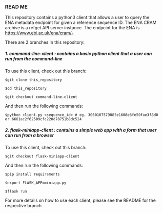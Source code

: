 ### READ ME

This repository contains a python3 client that allows a user to query the ENA metadata endpoint for given a reference sequence ID. The ENA CRAM archive is a refget API server instance. The endpoint for the ENA is https://www.ebi.ac.uk/ena/cram/- 

There are 2 branches in this repository:

##### 1. command-line-client : contains a basic python client that a user can run from the command-line

To use this client, check out this branch:

`$git clone this_repository`

`$cd this_repository`

`$git checkout command-line-client`

And then run the following commands:

`$python client.py <sequence_id> # eg. 3050107579885e1608e6fe50fae3f8d0 or 6681ac2f62509cfc220d78751b8dc524` 


##### 2. flask-miniapp-client : contains a simple web app with a form that user can run from a browser

To use this client, check out this branch:

`$git checkout flask-miniapp-client`

And then run the following commands:

`$pip install requirements`

`$export FLASK_APP=miniapp.py`

`$flask run`

For more details on how to use each client, please see the README for the respective branch
